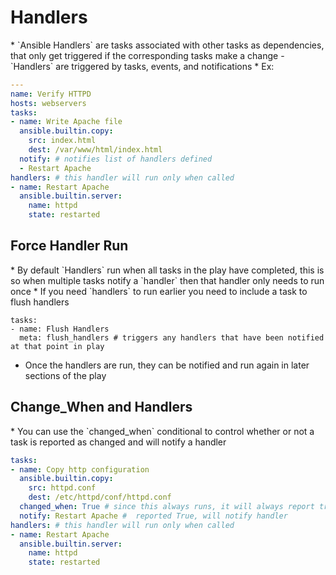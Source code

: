 <h1>Handlers</h1>
* `Ansible Handlers` are tasks associated with other tasks as dependencies, that only get triggered if the corresponding tasks make a change
  - `Handlers` are triggered by tasks, events, and notifications
* Ex:

  ```yml
  ---
  name: Verify HTTPD
  hosts: webservers
  tasks:
  - name: Write Apache file
    ansible.builtin.copy: 
      src: index.html
      dest: /var/www/html/index.html
    notify: # notifies list of handlers defined
    - Restart Apache
  handlers: # this handler will run only when called
  - name: Restart Apache
    ansible.builtin.server:
      name: httpd
      state: restarted
  ```

<h2>Force Handler Run</h2>
* By default `Handlers` run when all tasks in the play have completed, this is so when multiple tasks notify a `handler` then that handler only needs to run once
* If you need `handlers` to run earlier you need to include a task to flush handlers

  ```
  tasks:
  - name: Flush Handlers
    meta: flush_handlers # triggers any handlers that have been notified at that point in play
  ```

* Once the handlers are run, they can be notified and run again in later sections of the play

<h2>Change_When and Handlers</h2>
* You can use the `changed_when` conditional to control whether or not a task is reported as changed and will notify a handler

  ```yml
  tasks: 
  - name: Copy http configuration
    ansible.builtin.copy:
      src: httpd.conf
      dest: /etc/httpd/conf/httpd.conf
    changed_when: True # since this always runs, it will always report true
    notify: Restart Apache #  reported True, will notify handler
  handlers: # this handler will run only when called
  - name: Restart Apache
    ansible.builtin.server:
      name: httpd
      state: restarted
  ```
